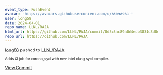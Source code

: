 ```yaml
---
event_type: PushEvent
avatar: "https://avatars.githubusercontent.com/u/83098931?"
user: long58
date: 2024-04-01
repo_name: LLNL/RAJA
html_url: https://github.com/LLNL/RAJA/commit/8d5c5ac89a0d4ecb3834c3d8debeb0b1b79ee50c
repo_url: https://github.com/LLNL/RAJA
---
```


<a href='https://github.com/long58' target='_blank'>long58</a> pushed to <a href='https://github.com/LLNL/RAJA' target='_blank'>LLNL/RAJA</a>

<small>Adds CI job for corona_sycl with new intel clang sycl compiler.</small>

<a href='https://github.com/LLNL/RAJA/commit/8d5c5ac89a0d4ecb3834c3d8debeb0b1b79ee50c' target='_blank'>View Commit</a>